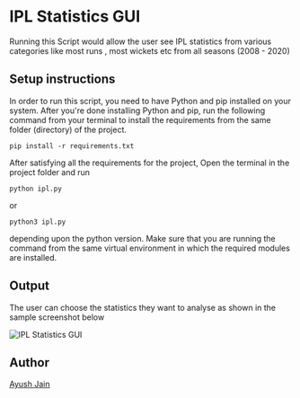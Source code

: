 # IPL Statistics GUI
Running this Script would allow the user see IPL statistics from various categories like most runs , most wickets etc from all seasons (2008 - 2020)

## Setup instructions
In order to run this script, you need to have Python and pip installed on your system. After you're done installing Python and pip, run the following command from your terminal to install the requirements from the same folder (directory) of the project.
```
pip install -r requirements.txt
```
After satisfying all the requirements for the project, Open the terminal in the project folder and run
```
python ipl.py
```
or
```
python3 ipl.py
```
depending upon the python version. Make sure that you are running the command from the same virtual environment in which the required modules are installed.

## Output

The user can choose the statistics they want to analyse as shown in the sample screenshot below

![IPL Statistics GUI](https://i.postimg.cc/d3YBQWL5/ipl-Stats.png)

## Author
[Ayush Jain](https://github.com/Ayushjain2205)